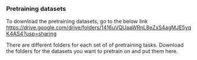 ### Pretraining datasets

To download the pretraining datasets, 
go to the below link 
https://drive.google.com/drive/folders/1416uVQUaaWRnL8eZxS4agMJE5yqK4AS4?usp=sharing

There are different folders for each set of of pretraining tasks.
Download the folders for the datasets you want to pretrain on and put them here.


